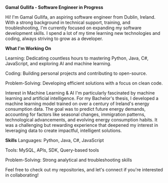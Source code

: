 **Gamal Gullifa - Software Engineer in Progress**

Hi! I'm Gamal Gullifa, an aspiring software engineer from Dublin, Ireland. With a strong background in technical support, training, and troubleshooting, I'm currently focused on expanding my software development skills. I spend a lot of my time learning new technologies and coding, always striving to grow as a developer.

**What I'm Working On**

Learning: Dedicating countless hours to mastering Python, Java, C#, JavaScript, and exploring AI and machine learning.

Coding: Building personal projects and contributing to open-source.

Problem-Solving: Developing efficient solutions with a focus on clean code.

Interest in Machine Learning & AI
I'm particularly fascinated by machine learning and artificial intelligence. For my Bachelor's thesis, I developed a machine learning model trained on over a century of Ireland's energy consumption data. The goal was to predict future energy demands, accounting for factors like seasonal changes, immigration patterns, technological advancements, and evolving energy consumption habits. It was a challenging but rewarding experience that deepened my interest in leveraging data to create impactful, intelligent solutions.

**Skills**
Languages: Python, Java, C#, JavaScript

Tools: MySQL, APIs, SDK, Query-based tools

Problem-Solving: Strong analytical and troubleshooting skills

Feel free to check out my repositories, and let's connect if you're interested in collaborating!
